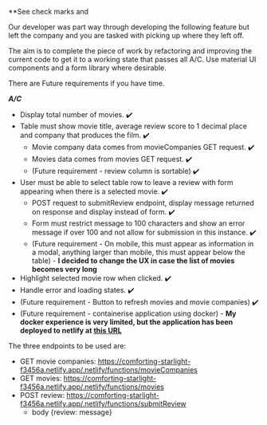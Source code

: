 **See check marks and

Our developer was part way through developing the following feature but left the company and you are tasked with picking up where they left off.

The aim is to complete the piece of work by refactoring and improving the current code to get it to a working state that passes all A/C. Use material UI components and a form library where desirable.

There are Future requirements if you have time.

***A/C***
* Display total number of movies. ✔️
* Table must show movie title, average review score to 1 decimal place and company that produces the film. ✔️
    * Movie company data comes from movieCompanies GET request. ✔️
    * Movies data comes from movies GET request. ✔️
    * (Future requirement - review column is sortable) ✔️
* User must be able to select table row to leave a review with form appearing when there is a selected movie. ✔️
    * POST request to submitReview endpoint, display message returned on response and display instead of form. ✔️
    * Form must restrict message to 100 characters and show an error message if over 100 and not allow for submission in this instance. ✔️
    * (Future requirement - On mobile, this must appear as information in a modal, anything larger than mobile, this must appear below the table) - **I decided to change the UX in case the list of movies becomes very long**
* Highlight selected movie row when clicked. ✔️
* Handle error and loading states. ✔️
* (Future requirement - Button to refresh movies and movie companies) ✔️
* (Future requirement - containerise application using docker) - **My docker experience is very limited, but the application has been deployed to netlify at [this URL](https://gorgeous-bombolone-151377.netlify.app/)**

The three endpoints to be used are:
* GET movie companies: https://comforting-starlight-f3456a.netlify.app/.netlify/functions/movieCompanies
* GET movies: https://comforting-starlight-f3456a.netlify.app/.netlify/functions/movies
* POST review: https://comforting-starlight-f3456a.netlify.app/.netlify/functions/submitReview
    * body {review: message}
